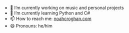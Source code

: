 - 🔭 I’m currently working on music and personal projects
- 🌱 I’m currently learning Python and C#
- 📫 How to reach me: [noahcroghan.com](https://noahcroghan.com/)
- 😄 Pronouns: he/him

<!-- - 👯 I’m looking to collaborate on ... -->
<!-- - 🤔 I’m looking for help with ... -->
<!-- - 💬 Ask me about ... -->
<!-- - ⚡ Fun fact: ... -->
